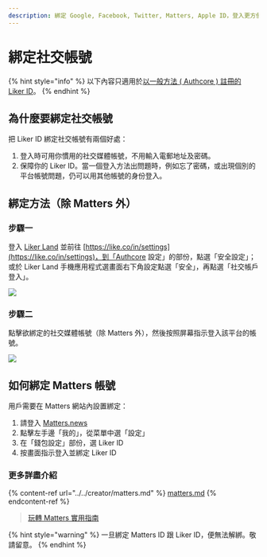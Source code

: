 ```yaml
---
description: 綁定 Google, Facebook, Twitter, Matters, Apple ID，登入更方便，帳號更安全
---
```


# 綁定社交帳號

{% hint style="info" %}
以下內容只適用於[以一般方法 ( Authcore ) 註冊的 Liker ID](./)。
{% endhint %}

## 為什麼要綁定社交帳號

把 Liker ID 綁定社交帳號有兩個好處：

1. 登入時可用你慣用的社交媒體帳號，不用輸入電郵地址及密碼。
2. 保障你的 Liker ID。當一個登入方法出問題時，例如忘了密碼，或出現個別的平台帳號問題，仍可以用其他帳號的身份登入。

## 綁定方法（除 Matters 外）

### 步驟一

登入 [Liker Land](https://liker.land/) 並前往 [https://like.co/in/settings](https://like.co/in/settings)，到「Authcore 設定」的部份，點選「安全設定」；或於 Liker Land 手機應用程式選畫面右下角設定點選「安全」，再點選「社交帳戶登入」。

![](../../../.gitbook/assets/social-media-logins-1.png)

### 步驟二

點擊欲綁定的社交媒體帳號（除 Matters 外），然後按照屏幕指示登入該平台的帳號。

![](<../../../.gitbook/assets/image (15) (2).png>)

## 如何綁定 Matters 帳號 <a href="#matters" id="matters"></a>

用戶需要在 Matters 網站內設置綁定：

1. 請登入 [Matters.news](https://matters.news)
2. 點擊左手邊「我的」，從菜單中選「設定」
3. 在「錢包設定」部份，選 Liker ID
4. 按畫面指示登入並綁定 Liker ID

### 更多詳盡介紹

{% content-ref url="../../creator/matters.md" %}
[matters.md](../../creator/matters.md)
{% endcontent-ref %}

> [玩轉 Matters 實用指南](https://matters.news/guide)

{% hint style="warning" %}
一旦綁定 Matters ID 跟 Liker ID，便無法解綁。敬請留意。
{% endhint %}
